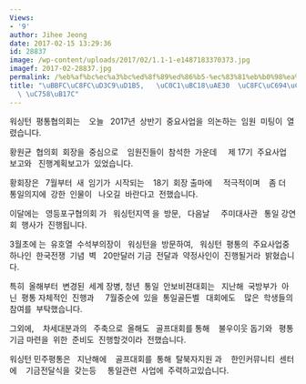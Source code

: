 ```yaml
---
Views:
- '9'
author: Jihee Jeong
date: 2017-02-15 13:29:36
id: 28837
image: /wp-content/uploads/2017/02/1.1-1-e1487183370373.jpg
imagef: 2017-02-28837.jpg
permalink: /%eb%af%bc%ec%a3%bc%ed%8f%89%ed%86%b5-%ec%83%81%eb%b0%98%ea%b8%b0-%ec%a3%bc%ec%9a%94%ec%82%ac%ec%97%85-%ec%9d%98%eb%85%bc/
title: "\uBBFC\uC8FC\uD3C9\uD1B5,   \uC0C1\uBC18\uAE30  \uC8FC\uC694\uC0AC\uC5C5 \
  \ \uC758\uB17C"
---
```


워싱턴  평통협의회는    오늘   2017년  상반기  중요사업을  의논하는  임원  미팅이  열렸습니다.

황원균  협의회  회장을  중심으로    임원진들이  참석한  가운데     제 17기  주요사업  보고와   진행계획보고가  있었습니다.

황회장은   7월부터  새  임기가  시작되는    18기  회장 출마에     적극적이며    좀 더  통일의지에  강한  인물이   나오길  바란다고  전했습니다.

이달에는   영등포구협의회 가   워싱턴지역 을  방문,   다음날     주미대사관   통일 강연회  행사가  진행됩니다.

3월초에 는  유호열  수석부의장이   워싱턴을  방문하여,   워싱턴  평통의  주요사업중  하나인  한국전쟁  기념  벽   20만달러 기금  전달과  약정사인이  진행될거라  밝혔습니다.

특히  올해부터  변경된  세계 장병, 청년  통일  안보비젼대회는   지난해  국방부가  아닌  평통 자체적인  진행과     7월중순에  있을  통일골든벨   대회에도    많은  학생들의  참여를  부탁했습니다.

그외에,    차세대분과의   주축으로  올해도   골프대회를 통해    불우이웃 돕기와   평통  기금 마련을  위한  준비도  진행할것이라  전했습니다.

워싱턴 민주평통은   지난해에    골프대회를  통해  탈북자지원 과    한인커뮤니티  센터에    기금전달식을  갖는등     통일관련  사업에  주력하고있습니다.

&nbsp;